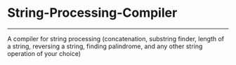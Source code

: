 # String-Processing-Compiler
---------------------------------------------------------------------------------------------------
A compiler for string processing (concatenation, substring finder, length of a string, reversing a string, finding palindrome, and any other string operation of your choice) 
